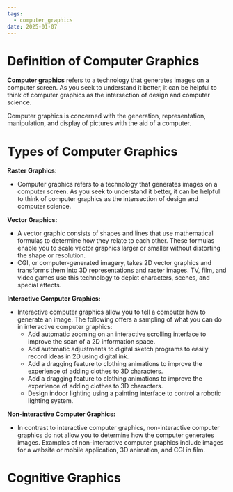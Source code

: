 ```yaml
---
tags:
  - computer_graphics
date: 2025-01-07
---
```

# Definition of Computer Graphics

**Computer graphics** refers to a technology that generates images on a computer screen. As you seek to understand it better, it can be helpful to think of computer graphics as the intersection of design and computer science.

Computer graphics is concerned with the generation, representation, manipulation, and display of pictures with the aid of a computer.

# Types of Computer Graphics

**Raster Graphics**:
- Computer graphics refers to a technology that generates images on a computer screen. As you seek to understand it better, it can be helpful to think of computer graphics as the intersection of design and computer science.

**Vector Graphics:**
- A vector graphic consists of shapes and lines that use mathematical formulas to determine how they relate to each other. These formulas enable you to scale vector graphics larger or smaller without distorting the shape or resolution.
- CGI, or computer-generated imagery, takes 2D vector graphics and transforms them into 3D representations and raster images. TV, film, and video games use this technology to depict characters, scenes, and special effects.

**Interactive Computer Graphics:**
- Interactive computer graphics allow you to tell a computer how to generate an image. The following offers a sampling of what you can do in interactive computer graphics:
	- Add automatic zooming on an interactive scrolling interface to improve the scan of a 2D information space.
	- Add automatic adjustments to digital sketch programs to easily record ideas in 2D using digital ink.
	- Add a dragging feature to clothing animations to improve the experience of adding clothes to 3D characters.
	- Add a dragging feature to clothing animations to improve the experience of adding clothes to 3D characters.
	- Design indoor lighting using a painting interface to control a robotic lighting system.

**Non-interactive Computer Graphics:**
- In contrast to interactive computer graphics, non-interactive computer graphics do not allow you to determine how the computer generates images. Examples of non-interactive computer graphics include images for a website or mobile application, 3D animation, and CGI in film.

# Cognitive Graphics
